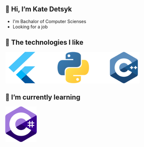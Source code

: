 ## 👋 Hi, I’m Kate Detsyk
- I'm Bachalor of Computer Scienses
- Looking for a job 

## 💙 The technologies I like 
<img src="images/tech1.png" alt="drawing" style="height:100px;"/>


## 🌱 I’m currently learning 
<img src="images/tech2.png" alt="drawing" style="width:100px;"/>

<!---
KateDetsyk/KateDetsyk is a ✨ special ✨ repository because its `README.md` (this file) appears on your GitHub profile.
You can click the Preview link to take a look at your changes.
--->
